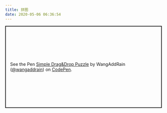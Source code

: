 ```yaml
---
title: 拼图
date: 2020-05-06 06:36:54
---
```

<p class="codepen" data-height="265" data-theme-id="light" data-default-tab="js,result" data-user="wangaddrain" data-slug-hash="GRpyyPj" style="height: 265px; box-sizing: border-box; display: flex; align-items: center; justify-content: center; border: 2px solid; margin: 1em 0; padding: 1em;" data-pen-title="Simple Drag&amp;amp;Drop Puzzle">
  <span>See the Pen <a href="https://codepen.io/wangaddrain/pen/GRpyyPj">
  Simple Drag&amp;Drop Puzzle</a> by WangAddRain (<a href="https://codepen.io/wangaddrain">@wangaddrain</a>)
  on <a href="https://codepen.io">CodePen</a>.</span>
</p>
<script async src="https://static.codepen.io/assets/embed/ei.js"></script>